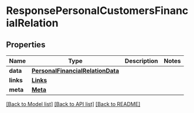 # ResponsePersonalCustomersFinancialRelation

## Properties
Name | Type | Description | Notes
------------ | ------------- | ------------- | -------------
**data** | [**PersonalFinancialRelationData**](PersonalFinancialRelationData.md) |  | 
**links** | [**Links**](Links.md) |  | 
**meta** | [**Meta**](Meta.md) |  | 

[[Back to Model list]](../README.md#documentation-for-models) [[Back to API list]](../README.md#documentation-for-api-endpoints) [[Back to README]](../README.md)

